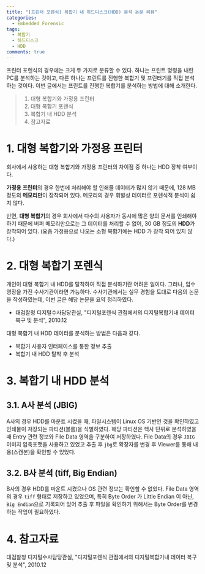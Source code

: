 ```yaml
---
title: "[프린터 포렌식] 복합기 내 하드디스크(HDD) 분석 논문 리뷰"
categories:
  - Embedded Forensic
tags:
  - 복합기
  - 하드디스크
  - HDD
comments: true
---
```


프린터 포렌식의 경우에는 크게 두 가지로 분류할 수 있다. 하나는 프린트 명령을 내린 PC를 분석하는 것이고, 
다른 하나는 프린트를 진행한 복합기 및 프린터기를 직접 분석하는 것이다. 이번 글에서는 프린트를 진행한 복합기를 분석하는 방법에 대해 소개한다.

> 1. 대형 복합기와 가정용 프린터
> 2. 대형 복합기 포렌식
> 3. 복합기 내 HDD 분석
> 4. 참고자료

# 1. 대형 복합기와 가정용 프린터

회사에서 사용하는 대형 복합기와 가정용 프린터의 차이점 중 하나는 HDD 장착 여부이다.

**가정용 프린터**의 경우 한번에 처리해야 할 인쇄물 데이터가 많지 않기 때문에, 128 MB 정도의 **메모리만**이 장착되어 있다. 메모리의 경우 휘발성 데이터로 포렌식적 분석이 쉽지 않다.
 
반면, **대형 복합기**의 경우 회사에서 다수의 사용자가 동시에 많은 양의 문서를 인쇄해야 하기 때문에 버퍼 메모리만으로는 그 데이터를 처리할 수 없어, 
30 GB 정도의 **HDD**가 장착되어 있다. (요즘 가정용으로 나오는 소형 복합기에는 HDD 가 장착 되어 있지 않다.)

# 2. 대형 복합기 포렌식

개인이 대형 복합기 내 HDD를 탈착하여 직접 분석하기란 어려운 일이다. 그러나, 압수영장을 가진 수사기관이라면 가능하다. 
수사기관에서는 실무 경험을 토대로 다음의 논문을 작성하였는데, 이번 글은 해당 논문을 요약 정리하였다.

- 대검찰청 디지털수사담당관실, "디지털포렌식 관점에서의 디지털복합기내 데이터 복구 및 분석", 2010.12

대형 복합기 내 HDD 데이터를 분석하는 방법은 다음과 같다.

- 복합기 사용자 인터페이스를 통한 정보 추출
- 복합기 내 HDD 탈착 후 분석

# 3. 복합기 내 HDD 분석

## 3.1. A사 분석 (JBIG)

A사의 경우 HDD를 마운트 시켰을 때, 파일시스템이 Linux OS 기반인 것을 확인하였고 인쇄물이 저장되는 파티션(볼룸)을 식별하였다. 
해당 파티션은 헥사 단위로 분석하였을 때 Entry 관련 정보와 File Data 영역을 구분하여 저장하였다. 
File Data의 경우 `JBIG` 이미지 압축포맷을 사용하고 있었고 추출 후 `jbg`로 확장자를 변경 후 Viewer를 통해 내용(스캔본)을 확인할 수 있었다.

## 3.2. B사 분석 (tiff, Big Endian)

B사의 경우 HDD를 마운트 시켰으나 OS 관련 정보는 확인할 수 없었다. File Data 영역의 경우 `tiff` 형태로 저장하고 있었으며, 
특히 Byte Order 가 Little Endian 이 아닌, `Big Endian`으로 기록되어 있어 추출 후 파일을 확인하기 위해서는 Byte Order를 변경하는 작업이 필요하였다.

# 4. 참고자료

대검찰청 디지털수사담당관실, "디지털포렌식 관점에서의 디지털복합기내 데이터 복구 및 분석", 2010.12

